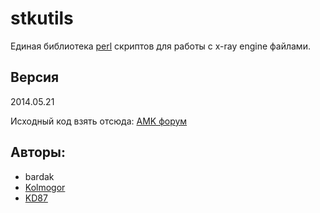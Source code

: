 # stkutils
Единая библиотека [perl](https://www.perl.org/) скриптов для работы с x-ray engine файлами.

## Версия
2014.05.21

Исходный код взять отсюда:
[AMK форум](https://www.amk-team.ru/forum/topic/11568-universal-acdc-i-drugie-perl-skripty/?tab=comments#comment-627809)

## Авторы:
 - bardak
 - [Kolmogor](https://www.amk-team.ru/forum/profile/2891-kolmogor/)
 - [KD87](https://www.amk-team.ru/forum/profile/11696-kd87/)
